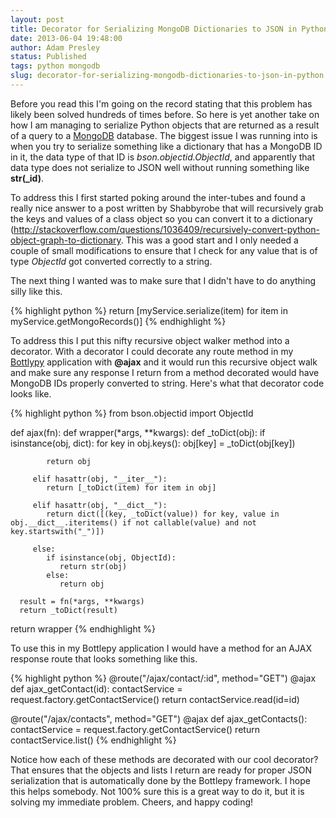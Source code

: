 ```yaml
---
layout: post
title: Decorator for Serializing MongoDB Dictionaries to JSON in Python
date: 2013-06-04 19:48:00
author: Adam Presley
status: Published
tags: python mongodb
slug: decorator-for-serializing-mongodb-dictionaries-to-json-in-python
---
```

Before you read this I'm going on the record stating that this problem
has likely been solved hundreds of times before. So here is yet another
take on how I am managing to serialize Python objects that are returned
as a result of a query to a [MongoDB](http://www.mongodb.org/) database. The biggest issue I
was running into is when you try to serialize something like a
dictionary that has a MongoDB ID in it, the data type of that ID is
*bson.objectid.ObjectId*, and apparently that data type does not
serialize to JSON well without running something like **str(_id)**.
  
To address this I first started poking around the inter-tubes and found
a really nice answer to a post written by Shabbyrobe that will
recursively grab the keys and values of a class object so you can
convert it to a dictionary
(<http://stackoverflow.com/questions/1036409/recursively-convert-python-object-graph-to-dictionary>.
This was a good start and I only needed a couple of small modifications
to ensure that I check for any value that is of type *ObjectId* got
converted correctly to a string.  
  
The next thing I wanted was to make sure that I didn't have to do
anything silly like this.  
  
{% highlight python %}
return [myService.serialize(item) for item in myService.getMongoRecords()]
{% endhighlight %}

To address this I put this nifty recursive object walker method into a
decorator. With a decorator I could decorate any route method in my
[Bottlypy](http://bottlepy.org/docs/dev/) application with **@ajax** and it would run this recursive
object walk and make sure any response I return from a method decorated
would have MongoDB IDs properly converted to string. Here's what that
decorator code looks like.  

{% highlight python %}
from bson.objectid import ObjectId

def ajax(fn):
   def wrapper(*args, **kwargs):
      def _toDict(obj):
         if isinstance(obj, dict):
            for key in obj.keys():
               obj[key] = _toDict(obj[key])

            return obj

         elif hasattr(obj, "__iter__"):
            return [_toDict(item) for item in obj]

         elif hasattr(obj, "__dict__"):
            return dict([(key, _toDict(value)) for key, value in obj.__dict__.iteritems() if not callable(value) and not key.startswith("_")])

         else:
            if isinstance(obj, ObjectId):
               return str(obj)
            else:
               return obj

      result = fn(*args, **kwargs)
      return _toDict(result)

   return wrapper
{% endhighlight %}

To use this in my Bottlepy application I would have a method for an AJAX
response route that looks something like this.  
  
{% highlight python %}
@route("/ajax/contact/:id", method="GET")
@ajax
def ajax_getContact(id):
   contactService = request.factory.getContactService()
   return contactService.read(id=id)

@route("/ajax/contacts", method="GET")
@ajax
def ajax_getContacts():
   contactService = request.factory.getContactService()
   return contactService.list()
{% endhighlight %}

Notice how each of these methods are decorated with our cool decorator?
That ensures that the objects and lists I return are ready for proper
JSON serialization that is automatically done by the Bottlepy framework.
I hope this helps somebody. Not 100% sure this is a great way to do it,
but it is solving my immediate problem. Cheers, and happy coding!
